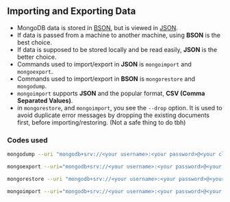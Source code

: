 ## Importing and Exporting Data

- MongoDB data is stored in [BSON](BSON.md), but is viewed in [JSON](JSON.md).
- If data is passed from a machine to another machine, using **BSON** is the best choice.
- If data is supposed to be stored locally and be read easily, **JSON** is the better choice.
- Commands used to import/export in **JSON** is `mongoimport` and `mongoexport`.
- Commands used to import/export in **BSON** is `mongorestore` and `mongodump`.
- `mongoimport` supports **JSON** and the popular format, **CSV (Comma Separated Values)**.
- in `mongorestore`, and `mongoimport`, you see the `--drop` option. It is used to avoid duplicate error messages by dropping the existing documents first, before importing/restoring. (Not a safe thing to do tbh)

### Codes used

```BASH
mongodump --uri "mongodb+srv://<your username>:<your password>@<your cluster>.mongodb.net/sample_supplies" 

mongoexport --uri="mongodb+srv://<your username>:<your password>@<your cluster>.mongodb.net/sample_supplies" --collection=sales --out=sales.json

mongorestore --uri "mongodb+srv://<your username>:<your password>@<your cluster>.mongodb.net/sample_supplies" --drop dump

mongoimport --uri="mongodb+srv://<your username>:<your password>@<your cluster>.mongodb.net/sample_supplies" --drop sales.json
```